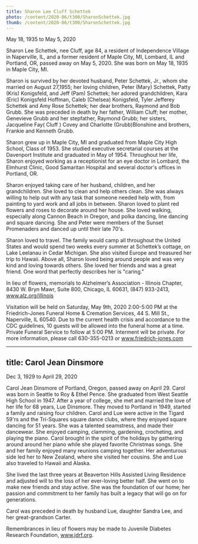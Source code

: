 ```yaml
---
title: Sharon Lee Cluff Schettek
photo: /content/2020-06/t300/SharonSchettek.jpg
thumb: /content/2020-06/t300/SharonSchettek.jpg
---
```

May 18, 1935 to May 5, 2020

Sharon Lee Schettek, nee Cluff, age 84, a resident of Independence Village in Naperville, IL, and a former resident of Maple City, MI, Lombard, IL and Portland, OR, passed away on May 5, 2020. She was born on May 18, 1935 in Maple City, MI.

Sharon is survived by her devoted husband, Peter Schettek, Jr., whom she married on August 27,1955; her loving children, Peter (Mary) Schettek, Patty (Kris) Konigsfeld, and Jeff (Pam) Schettek; her adored grandchildren, Kara (Eric) Konigsfeld Hoffman, Caleb (Chelsea) Konigsfeld, Tyler Jefferey Schettek and Amy Rose Schettek; her dear brothers, Raymond and Bob Grubb. She was preceded in death by her father, William Cluff; her mother, Genevieve Grubb and her stepfather, Raymond Grubb; her sisters, Jacqueline Fay( Cluff ) Covey and Charlotte (Grubb)Blonshine and brothers, Frankie and Kenneth Grubb.

Sharon grew up in Maple City, MI and graduated from Maple City High School, Class of 1953. She studied executive secretarial courses at the Davenport Institute and graduated in May of 1954. Throughout her life, Sharon enjoyed working as a receptionist for an eye doctor in Lombard, the Elmhurst Clinic, Good Samaritan Hospital and several doctor's offices in Portland, OR.

Sharon enjoyed taking care of her husband, children, and her grandchildren. She loved to clean and help others clean. She was always willing to help out with any task that someone needed help with, from painting to yard work and all jobs in between. Sharon loved to plant red flowers and roses to decorate around her house. She loved walking, especially along Cannon Beach in Oregon, and polka
dancing, line dancing and square dancing. She and Peter were members of the Sunset Promenaders and danced up until their late 70's.

Sharon loved to travel. The family would camp all throughout the United States and would spend two weeks every summer at Schettek’s cottage, on Lake Leelanau in Cedar Michigan. She also visited Europe and treasured her trip to Hawaii.
Above all, Sharon loved being around people and was very kind and loving towards others. She loved her friends and was a great friend. One word that perfectly describes her is "caring."

In lieu of flowers, memorials to Alzheimer’s Association - Illinois Chapter, 8430 W. Bryn Mawr, Suite 800, Chicago, IL 60631, (847) 933-2413, www.alz.org/illinois

Visitation will be held on Saturday, May 9th, 2020 2:00-5:00 PM at the Friedrich-Jones Funeral Home & Cremation Services, 44 S. Mill St., Naperville, IL 60540. Due to the current health crisis and accordance to the CDC guidelines, 10 guests will be allowed into the funeral home at a time. Private Funeral Service to follow at 5:00 PM. Interment will be private. For more information, please call
630-355-0213 or www.friedrich-jones.com
            
---
title: Carol Jean Dinsmore
---
Dec 3, 1929 to April 29, 2020

Carol Jean Dinsmore of Portland, Oregon, passed away on April 29.  Carol was born in Seattle to Roy & Ethel Pence.  She graduated from West Seattle High School in 1947.  After a year of college, she met and married the love of her life for 68 years, Lue Dinsmore.  They moved to Portland in 1949, started a family and raising four children.  Carol and Lue were active in the Tigard 59'rs and the Tri-Squares square dance clubs, where they enjoyed square dancing for 51 years.  She was a talented seamstress, and made their dancewear.  She enjoyed camping, clamming, gardening, crocheting, and playing the piano.  Carol brought in the spirit of the holidays by gathering around around her piano while she played favorite Christmas songs.  She and her family enjoyed many reunions camping together.  Her adventurous side led her to New Zealand, where she visited her cousins.  She and Lue also traveled to Hawaii and Alaska.

She lived the last three years at Beaverton Hills Assisted Living Residence and adjusted will to the loss of her ever-loving better half.  She went on to make new friends and stay active.  She was the foundation of our home; her passion and commitment to her family has built a legacy that will go on for generations.

Carol was preceded in death by husband Lue, daughter Sandra Lee, and her great-grandson Carter.

Remembrances in lieu of flowers may be made to Juvenile Diabetes Research Foundation, www.jdrf.org.
